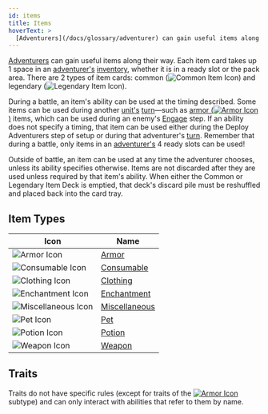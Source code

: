 ```yaml
---
id: items
title: Items
hoverText: >
  [Adventurers](/docs/glossary/adventurer) can gain useful items along their way. Each item card takes up 1 space in an [adventurer's](/docs/glossary/adventurer) [inventory](/docs/items/inventory), whether it is in a ready slot or the pack area. There are 2 types of item cards, common and legendary.
---
```


[Adventurers](/docs/glossary/adventurer) can gain useful items along their way. Each item card takes up 1 space in an [adventurer's](/docs/glossary/adventurer) [inventory](/docs/items/inventory), whether it is in a ready slot or the pack area. There are 2 types of item cards: common (<img src="/icons/common-item.svg" alt="Common Item Icon" class="icon-svg" />) and legendary (<img src="/icons/legendary-item.svg" alt="Legendary Item Icon" class="icon-svg" />).

During a battle, an item's ability can be used at the timing described. Some items can be used during another [unit's](/docs/glossary/unit) [turn](/docs/glossary/turn)—such as [armor (<img src="/icons/armor.svg" alt="Armor Icon" class="icon-svg" />)](/docs/items/types/armor) items, which can be used during an enemy's [Engage](/docs/glossary/engage) step. If an ability does not specify a timing, that item can be used either during the Deploy Adventurers step of setup or during that adventurer's [turn](/docs/glossary/turn). Remember that during a battle, only items in an [adventurer's](/docs/glossary/adventurer) 4 ready slots can be used!

Outside of battle, an item can be used at any time the adventurer chooses, unless its ability specifies otherwise. Items are not discarded after they are used unless required by that item's ability. When either the Common or Legendary Item Deck is emptied, that deck's discard pile must be reshuffled and placed back into the card tray.

## Item Types

| Icon                                                            | Name                                             |
| --------------------------------------------------------------- | ------------------------------------------------ |
| <img src="/icons/armor.svg" alt="Armor Icon" />                 | [Armor](/docs/items/types/armor)                 |
| <img src="/icons/consumable.svg" alt="Consumable Icon" />       | [Consumable](/docs/items/types/consumable)       |
| <img src="/icons/clothing.svg" alt="Clothing Icon" />           | [Clothing](/docs/items/types/clothing)           |
| <img src="/icons/enchantment.svg" alt="Enchantment Icon" />     | [Enchantment](/docs/items/types/enchantment)     |
| <img src="/icons/miscellaneous.svg" alt="Miscellaneous Icon" /> | [Miscellaneous](/docs/items/types/miscellaneous) |
| <img src="/icons/pet.svg" alt="Pet Icon" />                     | [Pet](/docs/items/types/pet)                     |
| <img src="/icons/potion.svg" alt="Potion Icon" />               | [Potion](/docs/items/types/potion)               |
| <img src="/icons/weapon.svg" alt="Weapon Icon" />               | [Weapon](/docs/items/types/weapon)               |

## Traits

Traits do not have specific rules (except for traits of the [<img src="/icons/armor.svg" alt="Armor Icon" class="icon-svg" />](/docs/items/types/armor) subtype) and can only interact with abilities that refer to them by name.
